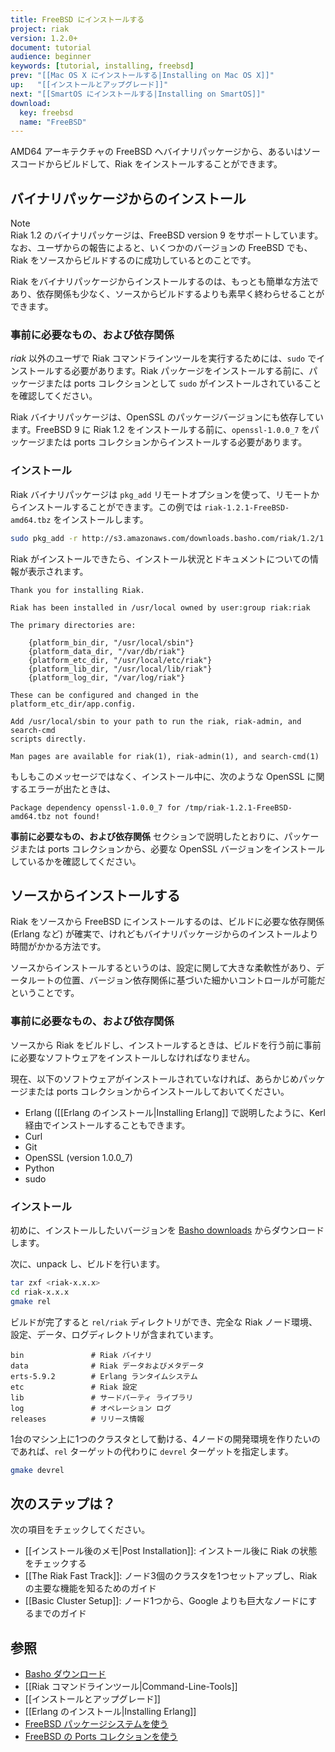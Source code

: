 ```yaml
---
title: FreeBSD にインストールする
project: riak
version: 1.2.0+
document: tutorial
audience: beginner
keywords: [tutorial, installing, freebsd]
prev: "[[Mac OS X にインストールする|Installing on Mac OS X]]"
up:   "[[インストールとアップグレード]]"
next: "[[SmartOS にインストールする|Installing on SmartOS]]"
download: 
  key: freebsd
  name: "FreeBSD"
---
```


AMD64 アーキテクチャの FreeBSD へバイナリパッケージから、あるいはソースコードからビルドして、Riak をインストールすることができます。

## バイナリパッケージからのインストール

<div class="info"><div class="title">Note</div>Riak 1.2 のバイナリパッケージは、FreeBSD version 9 をサポートしています。なお、ユーザからの報告によると、いくつかのバージョンの FreeBSD でも、Riak をソースからビルドするのに成功しているとのことです。</div>

Riak をバイナリパッケージからインストールするのは、もっとも簡単な方法であり、依存関係も少なく、ソースからビルドするよりも素早く終わらせることができます。

### 事前に必要なもの、および依存関係

*riak* 以外のユーザで Riak コマンドラインツールを実行するためには、`sudo` でインストールする必要があります。Riak  パッケージをインストールする前に、パッケージまたは ports コレクションとして `sudo` がインストールされていることを確認してください。

Riak バイナリパッケージは、OpenSSL のパッケージバージョンにも依存しています。FreeBSD 9 に Riak 1.2 をインストールする前に、`openssl-1.0.0_7` をパッケージまたは ports コレクションからインストールする必要があります。

### インストール

Riak バイナリパッケージは `pkg_add` リモートオプションを使って、リモートからインストールすることができます。この例では `riak-1.2.1-FreeBSD-amd64.tbz` をインストールします。

```bash
sudo pkg_add -r http://s3.amazonaws.com/downloads.basho.com/riak/1.2/1.2.1/freebsd/9/riak-1.2.1-FreeBSD-amd64.tbz
```

Riak がインストールできたら、インストール状況とドキュメントについての情報が表示されます。

```text
Thank you for installing Riak.

Riak has been installed in /usr/local owned by user:group riak:riak

The primary directories are:

    {platform_bin_dir, "/usr/local/sbin"}
    {platform_data_dir, "/var/db/riak"}
    {platform_etc_dir, "/usr/local/etc/riak"}
    {platform_lib_dir, "/usr/local/lib/riak"}
    {platform_log_dir, "/var/log/riak"}

These can be configured and changed in the platform_etc_dir/app.config.

Add /usr/local/sbin to your path to run the riak, riak-admin, and search-cmd
scripts directly.

Man pages are available for riak(1), riak-admin(1), and search-cmd(1)
```

もしもこのメッセージではなく、インストール中に、次のような OpenSSL に関するエラーが出たときは、

```text
Package dependency openssl-1.0.0_7 for /tmp/riak-1.2.1-FreeBSD-amd64.tbz not found!
```

**事前に必要なもの、および依存関係** セクションで説明したとおりに、パッケージまたは ports コレクションから、必要な OpenSSL バージョンをインストールしているかを確認してください。

## ソースからインストールする

Riak をソースから FreeBSD にインストールするのは、ビルドに必要な依存関係 (Erlang など) が確実で、けれどもバイナリパッケージからのインストールより時間がかかる方法です。

ソースからインストールするというのは、設定に関して大きな柔軟性があり、データルートの位置、バージョン依存関係に基づいた細かいコントロールが可能だということです。

### 事前に必要なもの、および依存関係

ソースから Riak をビルドし、インストールするときは、ビルドを行う前に事前に必要なソフトウェアをインストールしなければなりません。

現在、以下のソフトウェアがインストールされていなければ、あらかじめパッケージまたは ports コレクションからインストールしておいてください。

* Erlang ([[Erlang のインストール|Installing Erlang]] で説明したように、Kerl 経由でインストールすることもできます。
* Curl
* Git
* OpenSSL (version 1.0.0_7)
* Python
* sudo

### インストール
初めに、インストールしたいバージョンを [Basho downloads](http://basho.com/resources/downloads/) からダウンロードします。

次に、unpack し、ビルドを行います。

```bash
tar zxf <riak-x.x.x>
cd riak-x.x.x
gmake rel
```

ビルドが完了すると `rel/riak` ディレクトリができ、完全な Riak ノード環境、設定、データ、ログディレクトリが含まれています。

```text
bin               # Riak バイナリ
data              # Riak データおよびメタデータ
erts-5.9.2        # Erlang ランタイムシステム
etc               # Riak 設定
lib               # サードパーティ ライブラリ
log               # オペレーション ログ
releases          # リリース情報
```

1台のマシン上に1つのクラスタとして動ける、4ノードの開発環境を作りたいのであれば、`rel` ターゲットの代わりに `devrel` ターゲットを指定します。

```bash
gmake devrel
```

## 次のステップは？
次の項目をチェックしてください。

* [[インストール後のメモ|Post Installation]]: インストール後に Riak の状態をチェックする
* [[The Riak Fast Track]]: ノード3個のクラスタを1つセットアップし、Riak の主要な機能を知るためのガイド
* [[Basic Cluster Setup]]: ノード1つから、Google よりも巨大なノードにするまでのガイド

## 参照

* [Basho ダウンロード](http://basho.com/resources/downloads/)
* [[Riak コマンドラインツール|Command-Line-Tools]]
* [[インストールとアップグレード]]
* [[Erlang のインストール|Installing Erlang]]
* [FreeBSD パッケージシステムを使う](http://www.freebsd.org/doc/en_US.ISO8859-1/books/handbook/packages-using.html)
* [FreeBSD の Ports コレクションを使う](http://www.freebsd.org/doc/en_US.ISO8859-1/books/handbook/ports-using.html)
